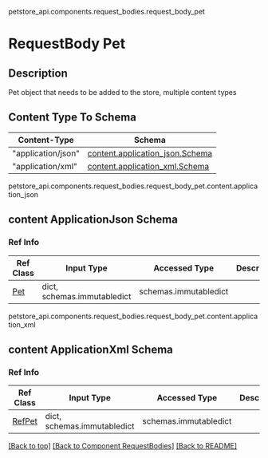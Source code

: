 petstore_api.components.request_bodies.request_body_pet
# RequestBody Pet

## Description
Pet object that needs to be added to the store, multiple content types

## Content Type To Schema
Content-Type | Schema
------------ | -------
"application/json" | [content.application_json.Schema](#content-applicationjson-schema)
"application/xml" | [content.application_xml.Schema](#content-applicationxml-schema)

petstore_api.components.request_bodies.request_body_pet.content.application_json
## content ApplicationJson Schema

### Ref Info
Ref Class | Input Type | Accessed Type | Description
--------- | ---------- | ------------- | ------------
[Pet](../../components/schema/pet.md) | dict, schemas.immutabledict | schemas.immutabledict |
petstore_api.components.request_bodies.request_body_pet.content.application_xml
## content ApplicationXml Schema

### Ref Info
Ref Class | Input Type | Accessed Type | Description
--------- | ---------- | ------------- | ------------
[RefPet](../../components/schema/ref_pet.md) | dict, schemas.immutabledict | schemas.immutabledict |

[[Back to top]](#top) [[Back to Component RequestBodies]](../../../README.md#Component-RequestBodies) [[Back to README]](../../../README.md)
